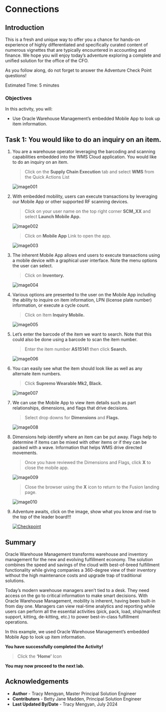 # Connections

## Introduction

This is a fresh and unique way to offer you a chance for hands-on experience of highly differentiated and specifically curated content of numerous vignettes that are typically encountered in accounting and finance. We hope you will enjoy today’s adventure exploring a complete and unified solution for the office of the CFO.

As you follow along, do not forget to answer the Adventure Check Point questions! 


Estimated Time: 5 minutes


### Objectives

In this activity, you will:
* Use Oracle Warehouse Management’s embedded Mobile App to look up item information.  
 



## Task 1: You would like to do an inquiry on an item.  

1. You are a warehouse operator leveraging the barcoding and scanning capabilities embedded into the WMS Cloud application.  You would like to do an inquiry on an item.  

    > Click on the **Supply Chain Execution** tab and select **WMS** from the Quick Actions List

    ![image001](images/image001.png)



2. With embedded mobility, users can execute transactions by leveraging our Mobile App or other supported RF scanning devices.  

    > Click on your user name on the top right corner **SCM_XX** and select **Launch Mobile App.**   

    ![image002](images/image002.png)

    > Click on **Mobile App** Link to open the app.

    ![image003](images/image003.png)



3. The inherent Mobile App allows end users to execute transactions using a mobile device with a graphical user interface.  Note the menu options the user can select.

    > Click on **Inventory.**

    ![image004](images/image004.png)



4. Various options are presented to the user on the Mobile App including the ability to inquire on item information, LPN (license plate number) information, or execute a cycle count.

    > Click on Item **Inquiry Mobile.**

    ![image005](images/image005.png)



5. Let’s enter the barcode of the item we want to search.  Note that this could also be done using a barcode to scan the item number. 

    > Enter the item number **AS15141** then click **Search.**

    ![image006](images/image006.png)



6. You can easily see what the item should look like as well as any alternate item numbers.

    > Click **Supremo Wearable Mk2, Black.**

    ![image007](images/image007.png)



7. We can use the Mobile App to view item details such as part relationships, dimensions, and flags that drive decisions.

    > Select drop downs for **Dimensions** and **Flags.**

    ![image008](images/image008.png)



8. Dimensions help identify where an item can be put away.  Flags help to determine if items can be mixed with other items or if they can be packed with a wave.  Information that helps WMS drive directed movements. 

    > Once you have reviewed the Dimensions and Flags, click **X** to close the mobile app.

    ![image009](images/image009.png)

    > Close the browser using the **X** icon to return to the Fusion landing page.

    ![image010](images/image010.png)



9. Adventure awaits, click on the image, show what you know and rise to the top of the leader board!!!

    [![Checkpoint](images/cloud-adventure-checkpoint-image.png)](https://apex.oracle.com/pls/apex/f?p=159406:20:::::QN:19) 




## Summary

Oracle Warehouse Management transforms warehouse and inventory management for the new and evolving fulfillment economy. The solution combines the speed and savings of the cloud with best-of-breed fulfillment functionality while giving companies a 360-degree view of their inventory without the high maintenance costs and upgrade trap of traditional solutions.

Today’s modern warehouse managers aren’t tied to a desk. They need access on the go to critical information to make smart decisions. With Oracle Warehouse Management, mobility is inherent, having been built-in from day one. Managers can view real-time analytics and reporting while users can perform all the essential activities (pick, pack, load, ship/manifest support, kitting, de-kitting, etc.)
to power best-in-class fulfillment operations.

In this example, we used Oracle Warehouse Management’s embedded Mobile App to look up item information.  

**You have successfully completed the Activity!**


  > Click the **‘Home’** Icon



**You may now proceed to the next lab.**

## Acknowledgements
* **Author** - Tracy Mengyan, Master Principal Solution Engineer
* **Contributors** -  Betty Jane Madden, Principal Solution Engineer
* **Last Updated By/Date** - Tracy Mengyan, July 2024

